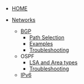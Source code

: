 <!-- docs/_sidebar.md -->


* [HOME](./)

* [Networks](./Networks/routing_protocols_AD)
  * [BGP](./Networks/BGP/main_features)
    * [Path Selection](./Networks/BGP/bgp_path_selection)
    * [Examples](./Networks/BGP/bgp_examples)
    * [Troubleshooting](./Networks/BGP/troubleshooting)
  * OSPF
    * [LSA and Area types](./Networks/OSPF/LSA_and_areas)
    * [Troubleshooting](./Networks/OSPF/troubleshoot)
  * [IPv6](./Networks/basic)